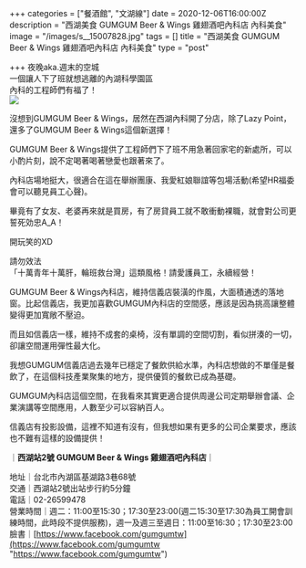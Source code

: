 +++
categories = ["餐酒館", "文湖線"]
date = 2020-12-06T16:00:00Z
description = "西湖美食 GUMGUM Beer & Wings 雞翅酒吧內科店 內科美食"
image = "/images/s__15007828.jpg"
tags = []
title = "西湖美食 GUMGUM Beer & Wings 雞翅酒吧內科店 內科美食"
type = "post"

+++
夜晚aka.週末的空城  
一個讓人下了班就想逃離的內湖科學園區  
內科的工程師們有福了！  
![](/images/s__15007818.jpg)

沒想到GUMGUM Beer & Wings，居然在西湖內科開了分店，除了Lazy Point，還多了GUMGUM Beer & Wings這個新選擇！

GUMGUM Beer & Wings提供了工程師們下了班不用急著回家宅的新處所，可以小酌片刻，說不定喝著喝著戀愛也跟著來了。

內科店場地挺大，很適合在這在舉辦團康、我愛紅娘聯誼等包場活動(希望HR福委會可以聽見員工心聲)。

畢竟有了女友、老婆再來就是買房，有了房貸員工就不敢衝動裸職，就會對公司更誓死効忠A_A！

開玩笑的XD

請勿效法  
「十萬青年十萬肝，輪班救台灣」這類風格！請愛護員工，永續經營！

GUMGUM Beer & Wings內科店，維持信義店裝潢的作風，大面積通透的落地窗。比起信義店，我更加喜歡GUMGUM內科店的空間感，應該是因為挑高讓整體變得更加寬敞不壓迫。

而且如信義店一樣，維持不成套的桌椅，沒有單調的空間切割，看似拼湊的一切，卻讓空間運用彈性最大化。

我想GUMGUM信義店過去幾年已穩定了餐飲供給水準，內科店想做的不單僅是餐飲了，在這個科技產業聚集的地方，提供優質的餐飲已成為基礎。

GUMGUM內科店這個空間，在我看來其實更適合提供周邊公司定期舉辦會議、企業演講等空間應用，人數至少可以容納百人。

信義店有投影設備，這裡不知道有沒有，但我想如果有更多的公司企業要求，應該也不難有這樣的設備提供！

｜**西湖站2號 GUMGUM Beer & Wings 雞翅酒吧內科店**｜ 

地址｜台北市內湖區基湖路3巷68號  
交通｜西湖站2號出站步行約5分鐘  
電話｜02-26599478  
營業時間｜週二：11:00至15:30；17:30至23:00(週二15:30至17:30為員工開會訓練時間，此時段不提供服務)，週一及週三至週日：11:00至16:30；17:30至23:00  
臉書｜[https://www.facebook.com/gumgumtw](https://www.facebook.com/gumgumtw "https://www.facebook.com/gumgumtw") 